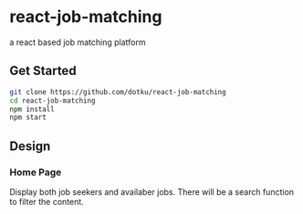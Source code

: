 # react-job-matching

a react based job matching platform

## Get Started

```bash
git clone https://github.com/dotku/react-job-matching
cd react-job-matching
npm install
npm start
```

## Design

### Home Page

Display both job seekers and availaber jobs. There will be a search function to
filter the content.


